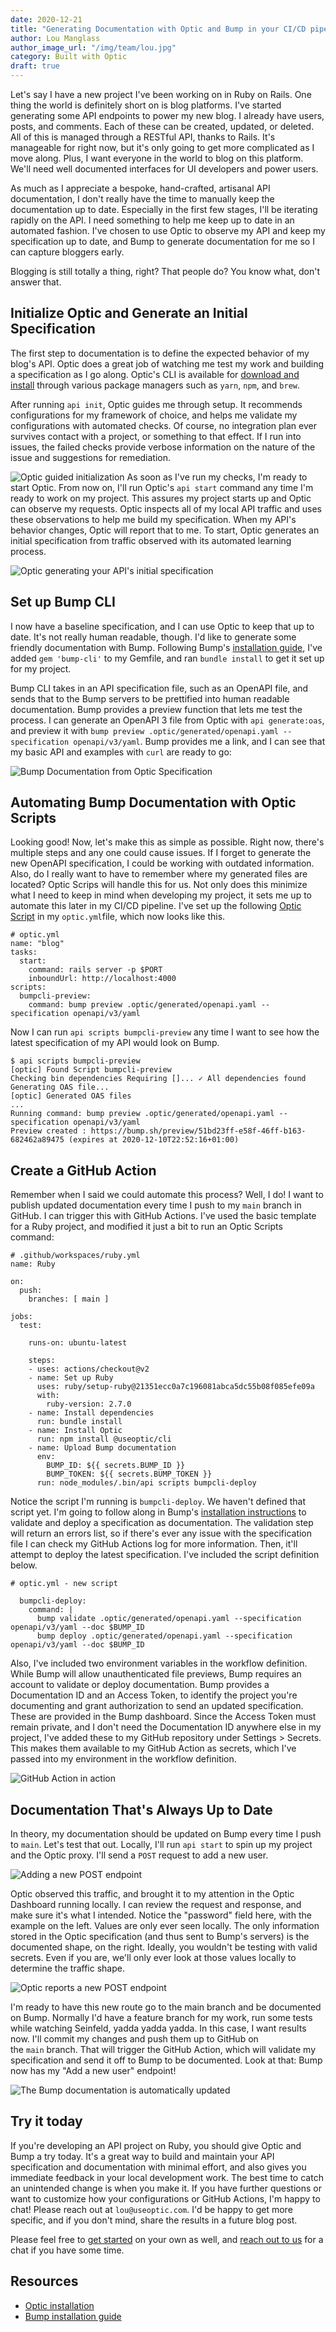 ```yaml
---
date: 2020-12-21
title: "Generating Documentation with Optic and Bump in your CI/CD pipeline"
author: Lou Manglass
author_image_url: "/img/team/lou.jpg"
category: Built with Optic
draft: true
---
```


Let's say I have a new project I've been working on in Ruby on Rails. One thing the world is definitely short on is blog platforms. I've started generating some API endpoints to power my new blog. I already have users, posts, and comments. Each of these can be created, updated, or deleted. All of this is managed through a RESTful API, thanks to Rails. It's manageable for right now, but it's only going to get more complicated as I move along. Plus, I want everyone in the world to blog on this platform. We'll need well documented interfaces for UI developers and power users.

As much as I appreciate a bespoke, hand-crafted, artisanal API documentation, I don't really have the time to manually keep the documentation up to date. Especially in the first few stages, I'll be iterating rapidly on the API. I need something to help me keep up to date in an automated fashion. I've chosen to use Optic to observe my API and keep my specification up to date, and Bump to generate documentation for me so I can capture bloggers early.

Blogging is still totally a thing, right? That people do? You know what, don't answer that.

<!--truncate-->

## Initialize Optic and Generate an Initial Specification

The first step to documentation is to define the expected behavior of my blog's API. Optic does a great job of watching me test my work and building a specification as I go along. Optic's CLI is available for [download and install](/docs/) through various package managers such as `yarn`, `npm`, and `brew`.

After running `api init`, Optic guides me through setup. It recommends configurations for my framework of choice, and helps me validate my configurations with automated checks. Of course, no integration plan ever survives contact with a project, or something to that effect. If I run into issues, the failed checks provide verbose information on the nature of the issue and suggestions for remediation.

![Optic guided initialization](/img/blog-content/bump-cli-optic-guided-init.png)
As soon as I've run my checks, I'm ready to start Optic. From now on, I'll run Optic's `api start` command any time I'm ready to work on my project. This assures my project starts up and Optic can observe my requests. Optic inspects all of my local API traffic and uses these observations to help me build my specification. When my API's behavior changes, Optic will report that to me. To start, Optic generates an initial specification from traffic observed with its automated learning process.

![Optic generating your API's initial specification](/img/blog-content/bump-cli-optic-generate-baseline.png)

## Set up Bump CLI

I now have a baseline specification, and I can use Optic to keep that up to date. It's not really human readable, though. I'd like to generate some friendly documentation with Bump. Following Bump's [installation guide](https://help.bump.sh/bump-cli), I've added `gem 'bump-cli'` to my Gemfile, and ran `bundle install` to get it set up for my project.

Bump CLI takes in an API specification file, such as an OpenAPI file, and sends that to the Bump servers to be prettified into human readable documentation. Bump provides a preview function that lets me test the process. I can generate an OpenAPI 3 file from Optic with `api generate:oas`, and preview it with `bump preview .optic/generated/openapi.yaml --specification openapi/v3/yaml`. Bump provides me a link, and I can see that my basic API and examples with `curl` are ready to go:

![Bump Documentation from Optic Specification](/img/blog-content/bump-cli-bump-documentation.png)


## Automating Bump Documentation with Optic Scripts

Looking good! Now, let's make this as simple as possible. Right now, there's multiple steps and any one could cause issues. If I forget to generate the new OpenAPI specification, I could be working with outdated information. Also, do I really want to have to remember where my generated files are located? Optic Scrips will handle this for us. Not only does this minimize what I need to keep in mind when developing my project, it sets me up to automate this later in my CI/CD pipeline. I've set up the following [Optic Script](https://www.useoptic.com/reference/optic-yaml/scripts) in my `optic.yml`file, which now looks like this.

```
# optic.yml
name: "blog"
tasks:
  start:
    command: rails server -p $PORT
    inboundUrl: http://localhost:4000
scripts:
  bumpcli-preview:
    command: bump preview .optic/generated/openapi.yaml --specification openapi/v3/yaml
```

Now I can run `api scripts bumpcli-preview` any time I want to see how the latest specification of my API would look on Bump.

```
$ api scripts bumpcli-preview
[optic] Found Script bumpcli-preview
Checking bin dependencies Requiring []... ✓ All dependencies found
Generating OAS file...
[optic] Generated OAS files
...
Running command: bump preview .optic/generated/openapi.yaml --specification openapi/v3/yaml
Preview created : https://bump.sh/preview/51bd23ff-e58f-46ff-b163-682462a89475 (expires at 2020-12-10T22:52:16+01:00)
```

## Create a GitHub Action

Remember when I said we could automate this process? Well, I do! I want to publish updated documentation every time I push to my `main` branch in GitHub. I can trigger this with GitHub Actions. I've used the basic template for a Ruby project, and modified it just a bit to run an Optic Scripts command:

```
# .github/workspaces/ruby.yml
name: Ruby

on:
  push:
    branches: [ main ]

jobs:
  test:

    runs-on: ubuntu-latest

    steps:
    - uses: actions/checkout@v2
    - name: Set up Ruby
      uses: ruby/setup-ruby@21351ecc0a7c196081abca5dc55b08f085efe09a
      with:
        ruby-version: 2.7.0
    - name: Install dependencies
      run: bundle install
    - name: Install Optic
      run: npm install @useoptic/cli
    - name: Upload Bump documentation
      env:
        BUMP_ID: ${{ secrets.BUMP_ID }}
        BUMP_TOKEN: ${{ secrets.BUMP_TOKEN }}
      run: node_modules/.bin/api scripts bumpcli-deploy
```

Notice the script I'm running is `bumpcli-deploy`. We haven't defined that script yet. I'm going to follow along in Bump's [installation instructions](https://help.bump.sh/bump-cli) to validate and deploy a specification as documentation. The validation step will return an errors list, so if there's ever any issue with the specification file I can check my GitHub Actions log for more information. Then, it'll attempt to deploy the latest specification. I've included the script definition below.

```
# optic.yml - new script

  bumpcli-deploy:
    command: |
      bump validate .optic/generated/openapi.yaml --specification openapi/v3/yaml --doc $BUMP_ID
      bump deploy .optic/generated/openapi.yaml --specification openapi/v3/yaml --doc $BUMP_ID
```

Also, I've included two environment variables in the workflow definition. While Bump will allow unauthenticated file previews, Bump requires an account to validate or deploy documentation. Bump provides a Documentation ID and an Access Token, to identify the project you're documenting and grant authorization to send an updated specification. These are provided in the Bump dashboard. Since the Access Token must remain private, and I don't need the Documentation ID anywhere else in my project, I've added these to my GitHub repository under Settings > Secrets. This makes them available to my GitHub Action as secrets, which I've passed into my environment in the workflow definition.

![GitHub Action in action](/img/blog-content/bump-cli-action-ran.png)

## Documentation That's Always Up to Date

In theory, my documentation should be updated on Bump every time I push to `main`. Let's test that out. Locally, I'll run `api start` to spin up my project and the Optic proxy. I'll send a `POST` request to add a new user.

![Adding a new POST endpoint](/img/blog-content/bump-cli-add-post-endpoint.png)

Optic observed this traffic, and brought it to my attention in the Optic Dashboard running locally. I can review the request and response, and make sure it's what I intended. Notice the "password" field here, with the example on the left. Values are only ever seen locally. The only information stored in the Optic specification (and thus sent to Bump's servers) is the documented shape, on the right. Ideally, you wouldn't be testing with valid secrets. Even if you are, we'll only ever look at those values locally to determine the traffic shape.

![Optic reports a new POST endpoint](/img/blog-content/bump-cli-optic-post-diff.png)

I'm ready to have this new route go to the main branch and be documented on Bump. Normally I'd have a feature branch for my work, run some tests while watching Seinfeld, yadda yadda yadda. In this case, I want results now. I'll commit my changes and push them up to GitHub on the `main` branch. That will trigger the GitHub Action, which will validate my specification and send it off to Bump to be documented. Look at that: Bump now has my "Add a new user" endpoint!

![The Bump documentation is automatically updated](/img/blog-content/bump-cli-bump-updated-documentation.png)

## Try it today

If you're developing an API project on Ruby, you should give Optic and Bump a try today. It's a great way to build and maintain your API specification and documentation with minimal effort, and also gives you immediate feedback in your local development work. The best time to catch an unintended change is when you make it. If you have further questions or want to customize how your configurations or GitHub Actions, I'm happy to chat! Please reach out at `lou@useoptic.com`. I'd be happy to get more specific, and if you don't mind, share the results in a future blog post.

Please feel free to [get started](/docs/) on your own as well, and [reach out to us](https://calendly.com/optic-onboarding/setup-help) for a chat if you have some time.

## Resources

- [Optic installation](/docs/)
- [Bump installation guide](https://help.bump.sh/bump-cli)
